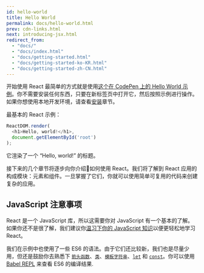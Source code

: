 ```yaml
---
id: hello-world
title: Hello World
permalink: docs/hello-world.html
prev: cdn-links.html
next: introducing-jsx.html
redirect_from:
  - "docs/"
  - "docs/index.html"
  - "docs/getting-started.html"
  - "docs/getting-started-ko-KR.html"
  - "docs/getting-started-zh-CN.html"
---
```


开始使用 React 最简单的方式就是使用[这个在 CodePen 上的 Hello World 示例](codepen://hello-world)。你不需要安装任何东西，只要在新标签页中打开它，然后按照示例进行操作。如果你想使用本地开发环境，请查看[安装](/docs/try-react.html)章节。

最基本的 React 示例：

```js
ReactDOM.render(
  <h1>Hello, world!</h1>,
  document.getElementById('root')
);
```

它渲染了一个 “Hello, world!” 的标题。

接下来的几个章节将逐步向你介绍如何使用 React。我们将了解到 React 应用的构成模块：元素和组件。一旦掌握了它们，你就可以使用简单可复用的代码来创建复杂的应用。

## JavaScript 注意事项

React 是一个 JavaScript 库，所以这需要你对 JavaScript 有一个基本的了解。如果你还不是很了解，我们建议你[温习下你的 JavaScript 知识](https://developer.mozilla.org/en-US/docs/Web/JavaScript/A_re-introduction_to_JavaScript)以便更轻松地学习 React。

我们在示例中也使用了一些 ES6 的语法。由于它们还比较新，我们也是尽量少用，但还是鼓励你去熟悉下 [`箭头函数`](https://developer.mozilla.org/en-US/docs/Web/JavaScript/Reference/Functions/Arrow_functions)、[`类`](https://developer.mozilla.org/en-US/docs/Web/JavaScript/Reference/Classes)、[`模板字符串`](https://developer.mozilla.org/en/docs/Web/JavaScript/Reference/Template_literals)、[`let`](https://developer.mozilla.org/en-US/docs/Web/JavaScript/Reference/Statements/let) 和 [`const`](https://developer.mozilla.org/en-US/docs/Web/JavaScript/Reference/Statements/const)。你可以使用 [Babel REPL](babel://es5-syntax-example) 来查看 ES6 的编译结果.
